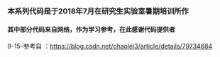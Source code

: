 ### 本系列代码是于2018年7月在研究生实验室暑期培训所作  
#### 其中部分代码来自网络，作为学习参考，在此感谢代码提供者  



9-15-参考自 ：https://blog.csdn.net/chaolei3/article/details/79734684